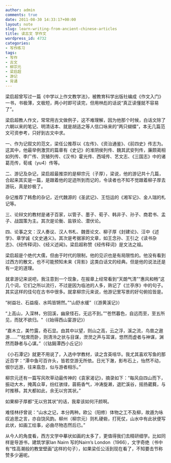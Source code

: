 ```yaml
---
author: admin
comments: true
date: 2011-08-30 14:33:17+00:00
layout: note
slug: learn-writing-from-ancient-chinese-articles
title: 读古文 学作文
wordpress_id: 4732
categories:
- 写作练习
tags:
- 写作
- 古文
- 柳宗元
- 梁启超
- 游记
- 背诵
---
```


梁启超曾写过一篇《中学以上作文教学法》，被教育科学出版社编成《作文入门》一书，书极薄，文极短，两小时即可读完，但用林彪的话说“真正读懂就不容易了”。

梁启超教人作文，常常用古文做例子，这不难理解，因为他那个时候，白话文除了六朝以来的笔记、明清话本、就是胡适之等人信口咏来的“两只蝴蝶”，本无几篇范文可资参考，只好到古文中求。

一、作为记叙文的范文，梁任公推荐以《左传》、《资治通鉴》、《前四史》传志为。这其中，他最举例激赏的篇章有《史记》的淮阴侯列传、魏其武安列传，廉颇蔺相如列传、李广传、货殖列传、《汉书》霍光传、西域传、艺文志、《三国志》中的诸葛亮传，荀彧（yu4）传等。

二、游记及杂记，梁启超最推崇的是柳宗元（子厚），梁说，他的游记共十几篇，合起来其实是一篇，是跟着他的足迹所到而记的，令读者也不知不觉跟着柳子厚去游玩，真是妙极了。

杂记推荐了韩愈的杂记，近代魏源的《圣武记》、王恺运的《湘军记》、金人瑞的札记等。

三、论辩文的教材是诸子百家，以管子、墨子、荀子、韩非子、孙子、商君书、孟子、战国策为主。其次是论衡、盐铁论、潜伏论。

四、论事之文：汉人奏议、汉人书札、魏晋论文、柳子厚《封建论》、汪中《述学》、章学诚《文史通义》。其次是考据家的文章，如王念孙、王引之《读书杂志》、《经传释词》、《经义述闻》。梁启超称赞《经传释词》是文法之祖。

梁启超是个绝代大儒，但由于时代的限制，他的见识也是有局限性的。他没有看到过西方的散文，也不可能预知未来《背影》这类白话文的经典。但是他的说法还是有一定的道理。

就拿游记来说吧，我注意到一个现象，在报章上经常看到“天朗气清”“惠风和畅”这几个词，它们之所以流行，不过是因为临池的人多，熟记了《兰亭序》中的句子。其实这样的佳句在古书中很多。就拿柳宗元来说，他游记里写景的好句俯拾皆是。

“树益壮、石益瘦、水鸣皆锵然。”“山舒水缓”（《游黄溪记》）

“上高山，入深林，穷回溪，幽泉怪石，无远不到。”"苍然暮色，自远而至，至五所见，而犹不欲归。"（《始得西山宴游记》）

“嘉木立，美竹露，奇石显。由其中以望，则山之高，云之浮，溪之流，鸟兽之遨游……”“枕席而卧，则清泠之状与目谋，濙濙之声与耳谋，悠然而虚者与神谋，渊然而静者与心谋。”（《钴鉧潭西小丘记》）

《小石潭记》就更不用说了，入选中学教材，读之含英咀华。我尤其喜欢写鱼的那近百字：“潭中鱼可百许头，皆若空游无所依。日光下澈，影布石上，怡然不动，俶尔远游，往来翕忽，似与游者相乐。”

柳宗元还有一篇写风吹草动最传神的《袁家渴记》，摘录如下：“每风自四山而下，振动大木，掩苒众草，纷红骇绿，蓊葧香气，冲涛旋濑，退贮溪谷，摇扬葳蕤，与时推移。其大都如此，余无以穷其状。”

如果柳子厚都“无以穷其状”的话，我辈该如何汗颜啊。

难怪林纾曾说：“山水之记，本分两种。欧公（阳修）体物之工不及柳，故遁为咏叹追思之言，亦自饶风韵。柳州（柳宗元）则札硬砦，打死仗，山水中有此状便写此状，如画工绘事，必曲尽物态然后已。”

从今人的角度看，西方文学中摹状如画的太多了，更值得我们去精研细学。比如同样是导游书，建筑学家Ian Nairn 写的Nairn’s London（1966），文字奇绝（书中有“性高潮般的教堂壁画”这样的句子），如果梁任公活到现在看了，不知要击节称赞多少遍呢。
